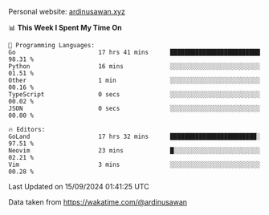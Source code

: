 Personal website: [ardinusawan.xyz](https://ardinusawan.xyz)

<!--START_SECTION:waka-->
📊 **This Week I Spent My Time On** 

```text
💬 Programming Languages: 
Go                       17 hrs 41 mins      █████████████████████████   98.31 % 
Python                   16 mins             ░░░░░░░░░░░░░░░░░░░░░░░░░   01.51 % 
Other                    1 min               ░░░░░░░░░░░░░░░░░░░░░░░░░   00.16 % 
TypeScript               0 secs              ░░░░░░░░░░░░░░░░░░░░░░░░░   00.02 % 
JSON                     0 secs              ░░░░░░░░░░░░░░░░░░░░░░░░░   00.00 % 

🔥 Editors: 
GoLand                   17 hrs 32 mins      ████████████████████████░   97.51 % 
Neovim                   23 mins             █░░░░░░░░░░░░░░░░░░░░░░░░   02.21 % 
Vim                      3 mins              ░░░░░░░░░░░░░░░░░░░░░░░░░   00.28 % 
```


 Last Updated on 15/09/2024 01:41:25 UTC
<!--END_SECTION:waka-->
Data taken from https://wakatime.com/@ardinusawan
